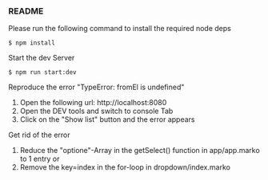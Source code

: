 ### README

Please run the following command to install the required node deps

```
$ npm install
```

Start the dev Server

```
$ npm run start:dev
```

Reproduce the error "TypeError: fromEl is undefined"

1. Open the following url: http://localhost:8080
2. Open the DEV tools and switch to console Tab
3. Click on the "Show list" button and the error appears

Get rid of the error

1. Reduce the "optione"-Array in the getSelect() function in app/app.marko to 1 entry
   or
2. Remove the key=index in the for-loop in dropdown/index.marko
